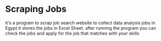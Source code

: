 # Scraping Jobs 
it's a program to scrap job search website to collect data analysis jobs in Egypt.it stores the jobs in Excel Sheet.
after running the program you can check the jobs and apply for the job that matches with your skills
